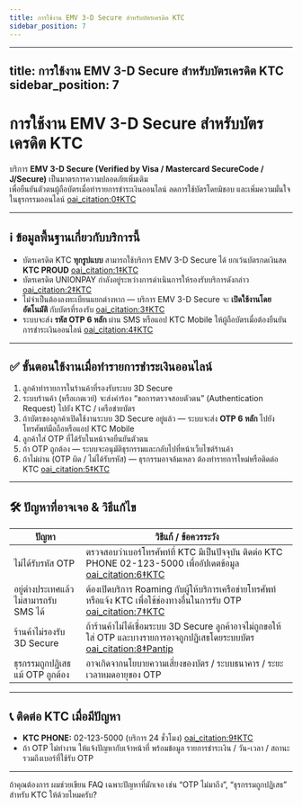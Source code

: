 ```yaml
---
title: การใช้งาน EMV 3-D Secure สำหรับบัตรเครดิต KTC
sidebar_position: 7
---
```


***

title: การใช้งาน EMV 3-D Secure สำหรับบัตรเครดิต KTC
sidebar\_position: 7
--------------------

# การใช้งาน EMV 3-D Secure สำหรับบัตรเครดิต KTC

บริการ **EMV 3-D Secure (Verified by Visa / Mastercard SecureCode / J/Secure)** เป็นมาตรการความปลอดภัยเพิ่มเติม\
เพื่อยืนยันตัวตนผู้ถือบัตรเมื่อทำรายการชำระเงินออนไลน์ ลดการใช้บัตรโดยมิชอบ และเพิ่มความมั่นใจในธุรกรรมออนไลน์  [oai\_citation:0‡KTC](https://www.ktc.co.th/support/faq/secure-epay?utm_source=chatgpt.com)

***

## ℹ️ ข้อมูลพื้นฐานเกี่ยวกับบริการนี้

* บัตรเครดิต KTC **ทุกรูปแบบ** สามารถใช้บริการ EMV 3-D Secure ได้ ยกเว้นบัตรกดเงินสด **KTC PROUD**  [oai\_citation:1‡KTC](https://www.ktc.co.th/support/faq/secure-epay?utm_source=chatgpt.com)
* บัตรเครดิต UNIONPAY กำลังอยู่ระหว่างการดำเนินการให้รองรับบริการดังกล่าว  [oai\_citation:2‡KTC](https://www.ktc.co.th/support/faq/secure-epay?utm_source=chatgpt.com)
* ไม่จำเป็นต้องลงทะเบียนแยกต่างหาก — บริการ EMV 3-D Secure จะ **เปิดใช้งานโดยอัตโนมัติ** กับบัตรที่รองรับ  [oai\_citation:3‡KTC](https://www.ktc.co.th/support/faq/secure-epay?utm_source=chatgpt.com)
* ระบบจะส่ง **รหัส OTP 6 หลัก** ผ่าน SMS หรือแอป KTC Mobile ให้ผู้ถือบัตรเมื่อต้องยืนยันการชำระเงินออนไลน์  [oai\_citation:4‡KTC](https://www.ktc.co.th/support/faq/secure-epay?utm_source=chatgpt.com)

***

## ✅ ขั้นตอนใช้งานเมื่อทำรายการชำระเงินออนไลน์

1. ลูกค้าทำรายการในร้านค้าที่รองรับระบบ 3D Secure
2. ระบบร้านค้า (หรือเกตเวย์) จะส่งคำร้อง “ขอการตรวจสอบตัวตน” (Authentication Request) ไปยัง KTC / เครือข่ายบัตร
3. ถ้าบัตรของลูกค้าเปิดใช้งานระบบ 3D Secure อยู่แล้ว — ระบบจะส่ง **OTP 6 หลัก** ไปยังโทรศัพท์มือถือหรือแอป KTC Mobile
4. ลูกค้าใส่ OTP ที่ได้รับในหน้าจอยืนยันตัวตน
5. ถ้า OTP ถูกต้อง — ระบบจะอนุมัติธุรกรรมและกลับไปที่หน้าเว็บไซต์ร้านค้า
6. ถ้าไม่ผ่าน (OTP ผิด / ไม่ได้รับรหัส) — ธุรกรรมอาจล้มเหลว ต้องทำรายการใหม่หรือติดต่อ KTC  [oai\_citation:5‡KTC](https://www.ktc.co.th/support/faq/secure-epay?utm_source=chatgpt.com)

***

## 🛠️ ปัญหาที่อาจเจอ & วิธีแก้ไข

| ปัญหา                                  | วิธีแก้ / ข้อควรระวัง                                                                                                                                                                             |
| -------------------------------------- | ------------------------------------------------------------------------------------------------------------------------------------------------------------------------------------------------- |
| ไม่ได้รับรหัส OTP                      | ตรวจสอบว่าเบอร์โทรศัพท์ที่ KTC มีเป็นปัจจุบัน ติดต่อ KTC PHONE 02-123-5000 เพื่ออัปเดตข้อมูล  [oai\_citation:6‡KTC](https://www.ktc.co.th/support/faq/secure-epay?utm_source=chatgpt.com)         |
| อยู่ต่างประเทศแล้วไม่สามารถรับ SMS ได้ | ต้องเปิดบริการ Roaming กับผู้ให้บริการเครือข่ายโทรศัพท์ หรือแจ้ง KTC เพื่อใช้ช่องทางอื่นในการรับ OTP  [oai\_citation:7‡KTC](https://www.ktc.co.th/support/faq/secure-epay?utm_source=chatgpt.com) |
| ร้านค้าไม่รองรับ 3D Secure             | ถ้าร้านค้าไม่ได้เชื่อมระบบ 3D Secure ลูกค้าอาจไม่ถูกขอให้ใส่ OTP และบางรายการอาจถูกปฏิเสธโดยระบบบัตร  [oai\_citation:8‡Pantip](https://pantip.com/topic/38032905?utm_source=chatgpt.com)          |
| ธุรกรรมถูกปฏิเสธแม้ OTP ถูกต้อง        | อาจเกิดจากนโยบายความเสี่ยงของบัตร / ระบบธนาคาร / ระยะเวลาหมดอายุของ OTP                                                                                                                           |

***

## 📞 ติดต่อ KTC เมื่อมีปัญหา

* **KTC PHONE:** 02-123-5000 (บริการ 24 ชั่วโมง)  [oai\_citation:9‡KTC](https://www.ktc.co.th/support/faq/secure-epay?utm_source=chatgpt.com)
* ถ้า OTP ไม่ทำงาน ให้แจ้งปัญหากับเจ้าหน้าที่ พร้อมข้อมูล รายการชำระเงิน / วัน-เวลา / สถานะ รวมถึงเบอร์ที่ใช้รับ OTP

***

ถ้าคุณต้องการ ผมช่วยเขียน FAQ เฉพาะปัญหาที่มักเจอ เช่น “OTP ไม่มาถึง”, “ธุรกรรมถูกปฏิเสธ” สำหรับ KTC ให้ด้วยไหมครับ?
